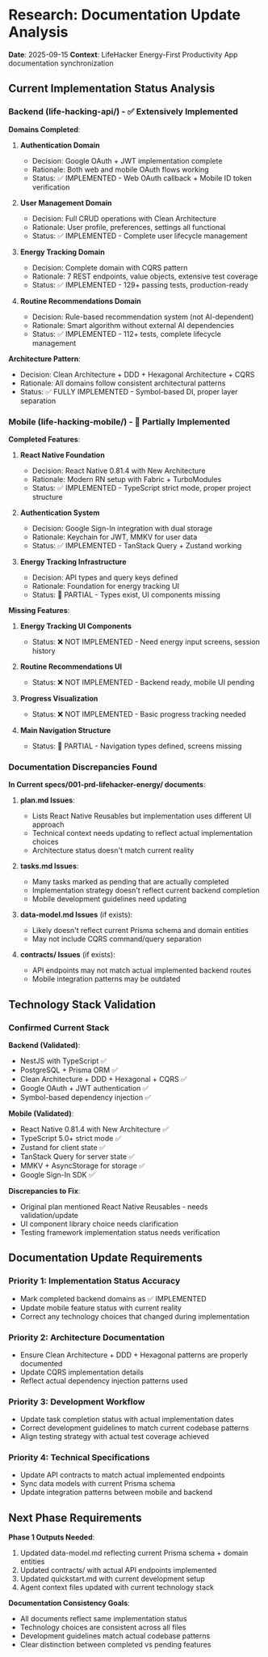 # Research: Documentation Update Analysis

**Date**: 2025-09-15
**Context**: LifeHacker Energy-First Productivity App documentation synchronization

## Current Implementation Status Analysis

### Backend (life-hacking-api/) - ✅ Extensively Implemented

**Domains Completed**:
1. **Authentication Domain**
   - Decision: Google OAuth + JWT implementation complete
   - Rationale: Both web and mobile OAuth flows working
   - Status: ✅ IMPLEMENTED - Web OAuth callback + Mobile ID token verification

2. **User Management Domain** 
   - Decision: Full CRUD operations with Clean Architecture
   - Rationale: User profile, preferences, settings all functional
   - Status: ✅ IMPLEMENTED - Complete user lifecycle management

3. **Energy Tracking Domain**
   - Decision: Complete domain with CQRS pattern
   - Rationale: 7 REST endpoints, value objects, extensive test coverage
   - Status: ✅ IMPLEMENTED - 129+ passing tests, production-ready

4. **Routine Recommendations Domain**
   - Decision: Rule-based recommendation system (not AI-dependent)
   - Rationale: Smart algorithm without external AI dependencies
   - Status: ✅ IMPLEMENTED - 112+ tests, complete lifecycle management

**Architecture Pattern**:
- Decision: Clean Architecture + DDD + Hexagonal Architecture + CQRS
- Rationale: All domains follow consistent architectural patterns
- Status: ✅ FULLY IMPLEMENTED - Symbol-based DI, proper layer separation

### Mobile (life-hacking-mobile/) - 🔄 Partially Implemented

**Completed Features**:
1. **React Native Foundation**
   - Decision: React Native 0.81.4 with New Architecture
   - Rationale: Modern RN setup with Fabric + TurboModules
   - Status: ✅ IMPLEMENTED - TypeScript strict mode, proper project structure

2. **Authentication System**
   - Decision: Google Sign-In integration with dual storage
   - Rationale: Keychain for JWT, MMKV for user data
   - Status: ✅ IMPLEMENTED - TanStack Query + Zustand working

3. **Energy Tracking Infrastructure**
   - Decision: API types and query keys defined
   - Rationale: Foundation for energy tracking UI
   - Status: 🔄 PARTIAL - Types exist, UI components missing

**Missing Features**:
1. **Energy Tracking UI Components**
   - Status: ❌ NOT IMPLEMENTED - Need energy input screens, session history
   
2. **Routine Recommendations UI**
   - Status: ❌ NOT IMPLEMENTED - Backend ready, mobile UI pending
   
3. **Progress Visualization**
   - Status: ❌ NOT IMPLEMENTED - Basic progress tracking needed

4. **Main Navigation Structure**
   - Status: 🔄 PARTIAL - Navigation types defined, screens missing

### Documentation Discrepancies Found

**In Current specs/001-prd-lifehacker-energy/ documents**:

1. **plan.md Issues**:
   - Lists React Native Reusables but implementation uses different UI approach
   - Technical context needs updating to reflect actual implementation choices
   - Architecture status doesn't match current reality

2. **tasks.md Issues**:
   - Many tasks marked as pending that are actually completed
   - Implementation strategy doesn't reflect current backend completion
   - Mobile development guidelines need updating

3. **data-model.md Issues** (if exists):
   - Likely doesn't reflect current Prisma schema and domain entities
   - May not include CQRS command/query separation

4. **contracts/ Issues** (if exists):
   - API endpoints may not match actual implemented backend routes
   - Mobile integration patterns may be outdated

## Technology Stack Validation

### Confirmed Current Stack

**Backend (Validated)**:
- NestJS with TypeScript ✅
- PostgreSQL + Prisma ORM ✅  
- Clean Architecture + DDD + Hexagonal + CQRS ✅
- Google OAuth + JWT authentication ✅
- Symbol-based dependency injection ✅

**Mobile (Validated)**:
- React Native 0.81.4 with New Architecture ✅
- TypeScript 5.0+ strict mode ✅
- Zustand for client state ✅
- TanStack Query for server state ✅
- MMKV + AsyncStorage for storage ✅
- Google Sign-In SDK ✅

**Discrepancies to Fix**:
- Original plan mentioned React Native Reusables - needs validation/update
- UI component library choice needs clarification
- Testing framework implementation status needs verification

## Documentation Update Requirements

### Priority 1: Implementation Status Accuracy
- Mark completed backend domains as ✅ IMPLEMENTED
- Update mobile feature status with current reality
- Correct any technology choices that changed during implementation

### Priority 2: Architecture Documentation
- Ensure Clean Architecture + DDD + Hexagonal patterns are properly documented
- Update CQRS implementation details
- Reflect actual dependency injection patterns used

### Priority 3: Development Workflow
- Update task completion status with actual implementation dates
- Correct development guidelines to match current codebase patterns
- Align testing strategy with actual test coverage achieved

### Priority 4: Technical Specifications
- Update API contracts to match actual implemented endpoints
- Sync data models with current Prisma schema
- Update integration patterns between mobile and backend

## Next Phase Requirements

**Phase 1 Outputs Needed**:
1. Updated data-model.md reflecting current Prisma schema + domain entities
2. Updated contracts/ with actual API endpoints implemented
3. Updated quickstart.md with current development setup
4. Agent context files updated with current technology stack

**Documentation Consistency Goals**:
- All documents reflect same implementation status
- Technology choices are consistent across all files
- Development guidelines match actual codebase patterns
- Clear distinction between completed vs pending features